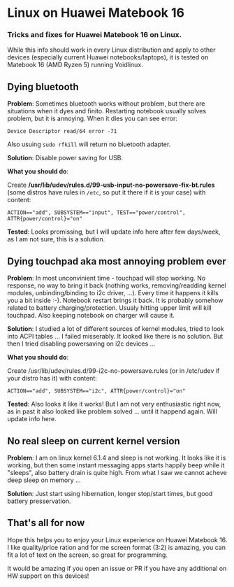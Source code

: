 # Linux on Huawei Matebook 16
### Tricks and fixes for Huawei Matebook 16 on Linux.

While this info should work in every Linux distribution and apply to other devices (especially current Huawei notebooks/laptops), it is tested on Matebook 16 (AMD Ryzen 5) running Voidlinux.

## Dying bluetooth

**Problem**: Sometimes bluetooth works without problem, but there are situations when it dyes and finito. Restarting notebook usually solves problem, but it is annoying. When it dies you can see error:

`Device Descriptor read/64 error -71`

Also usuing `sudo rfkill` will return no bluetooth adapter.

**Solution**: Disable power saving for USB.

**What you should do**: 

Create **/usr/lib/udev/rules.d/99-usb-input-no-powersave-fix-bt.rules** (some distros have rules in `/etc`, so put it there if it is your case) with content:

`ACTION=="add", SUBSYSTEM=="input", TEST=="power/control", ATTR{power/control}="on"`

**Tested**: Looks promissing, but I will update info here after few days/week, as I am not sure, this is a solution.

## Dying touchpad aka most annoying problem ever

**Problem**: In most unconvinient time - touchpad will stop working. No response, no way to bring it back (nothing works, removing/readding kernel modules, unbinding/binding to i2c driver, ...). Every time it happens it kills you a bit inside :-). Notebook restart brings it back. It is probably somehow related to battery charging/protection. Usualy hitting upper limit will kill touchpad. Also keeping notebook on charger will cause it.

**Solution**: I studied a lot of different sources of kernel modules, tried to look into ACPI tables ... I failed misserably. It looked like there is no solution. But then I tried disabling powersaving on i2c devices ...

**What you should do**:

Create /usr/lib/udev/rules.d/99-i2c-no-powersave.rules (or in /etc/udev if your distro has it) with content:

`ACTION=="add", SUBSYSTEM=="i2c", ATTR{power/control}="on"`

**Tested**: Also looks it like it works! But I am not very enthusiastic right now, as in past it also looked like problem solved ... until it happend again. Will update info here.

## No real sleep on current kernel version

**Problem**: I am on linux kernel 6.1.4 and sleep is not working. It looks like it is working, but then some instant messaging apps starts happily beep while it "sleeps", also battery drain is quite high. From what I saw we cannot acheve deep sleep on memory ...

**Solution**: Just start using hibernation, longer stop/start times, but good battery presservation.

## That's all for now

Hope this helps you to enjoy your Linux experience on Huawei Matebook 16. I like quality/price ration and for me screen format (3:2) is amazing, you can fit a lot of text on the screen, so great for programming.

It would be amazing if you open an issue or PR if you have any additional on HW support on this devices!
